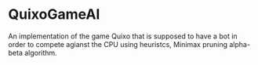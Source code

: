 # QuixoGameAI
An implementation of the game Quixo that is supposed to have a bot in order to compete agianst the CPU 
using heuristcs, Minimax pruning alpha-beta algorithm.
